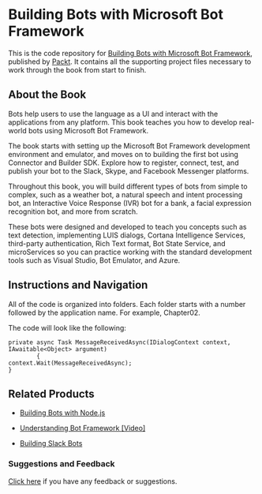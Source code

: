 # Building Bots with Microsoft Bot Framework

This is the code repository for [Building Bots with Microsoft Bot Framework](https://www.packtpub.com/application-development/building-bots-microsoft-bot-framework?utm_source=github&utm_medium=repository&utm_campaign=9781786463104), published by [Packt](https://www.packtpub.com/?utm_source=github). It contains all the supporting project files necessary to work through the book from start to finish.

## About the Book
Bots help users to use the language as a UI and interact with the applications from any platform. This book teaches you how to develop real-world bots using Microsoft Bot Framework.

The book starts with setting up the Microsoft Bot Framework development environment and emulator, and moves on to building the first bot using Connector and Builder SDK. Explore how to register, connect, test, and publish your bot to the Slack, Skype, and Facebook Messenger platforms.

Throughout this book, you will build different types of bots from simple to complex, such as a weather bot, a natural speech and intent processing bot, an Interactive Voice Response (IVR) bot for a bank, a facial expression recognition bot, and more from scratch.

These bots were designed and developed to teach you concepts such as text detection, implementing LUIS dialogs, Cortana Intelligence Services, third-party authentication, Rich Text format, Bot State Service, and microServices so you can practice working with the standard development tools such as Visual Studio, Bot Emulator, and Azure.

## Instructions and Navigation
All of the code is organized into folders. Each folder starts with a number followed by the application name. For example, Chapter02.



The code will look like the following:
```
private async Task MessageReceivedAsync(IDialogContext context, IAwaitable<Object> argument)
        {
context.Wait(MessageReceivedAsync);
}

```




## Related Products
* [Building Bots with Node.js](https://www.packtpub.com/application-development/building-bots-nodejs?utm_source=github&utm_medium=repository&utm_campaign=9781786465450)

* [Understanding Bot Framework [Video]](https://www.packtpub.com/application-development/understanding-bot-framework-video?utm_source=github&utm_medium=repository&utm_campaign=9781788291323)

* [Building Slack Bots](https://www.packtpub.com/application-development/building-slack-bots?utm_source=github&utm_medium=repository&utm_campaign=9781786460806)

### Suggestions and Feedback
[Click here](https://docs.google.com/forms/d/e/1FAIpQLSe5qwunkGf6PUvzPirPDtuy1Du5Rlzew23UBp2S-P3wB-GcwQ/viewform) if you have any feedback or suggestions.

